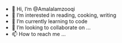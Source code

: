 - 👋 Hi, I’m @Amalalamzooqi
- 👀 I’m interested in reading, cooking, writing 
- 🌱 I’m currently learning to code
- 💞️ I’m looking to collaborate on ...
- 📫 How to reach me ...

<!---
Amalalamzooqi/Amalalamzooqi is a ✨ unique ✨ repository because its `README.md` (this file) appears on your GitHub profile.
You can click the Preview link to take a look at your changes.
--->
